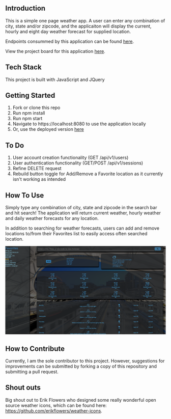 ## Introduction
This is a simple one page weather app.  A user can enter any combination of city, state and/or zipcode, and the applicaiton will display the current, hourly and eight day weather forecast for supplied location.

Endpoints consummed by this application can be found [here](https://github.com/hbellows/rain_or_shine).

View the project board for this application [here](https://github.com/hbellows/rainOrShine-fe/projects/1).

## Tech Stack
This project is built with JavaScript and JQuery

## Getting Started
1. Fork or clone this repo
2. Run npm install
3. Run npm start
4. Navigate to https://localhost:8080 to use the application locally
5. Or, use the deployed version [here](https://hbellows.github.io/rainOrShine-fe/)

## To Do
1. User account creation functionality (GET /api/v1/users)
2. User authentication functionality (GET/POST /api/v1/sessions)
3. Refine DELETE request
4. Rebuild button toggle for Add/Remove a Favorite location as it currently isn't working as intended

## How To Use
Simply type any combination of city, state and zipcode in the search bar and hit search! The application will return current weather, hourly weather and daily weather forecasts for any location.

In addition to searching for weather forecasts, users can add and remove locations to/from their Favorites list to easily access often searched location.

![Screenshot](Screenshot.png)

## How to Contribute
Currently, I am the sole contributor to this project.  However, suggestions for improvements can be submitted by forking a copy of this repository and submitting a pull request.

## Shout outs
Big shout out to Erik Flowers who designed some really wonderful open source weather icons, which can be found here: https://github.com/erikflowers/weather-icons.
